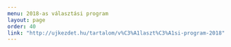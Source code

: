 ```yaml
---
menu: 2018-as választási program
layout: page
order: 40
link: "http://ujkezdet.hu/tartalom/v%C3%A1laszt%C3%A1si-program-2018"
---
```

